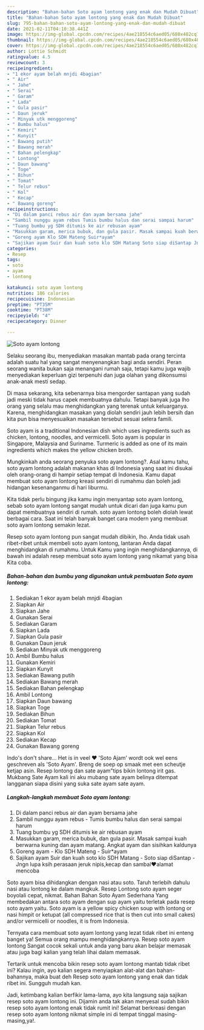 ```yaml
---
description: "Bahan-bahan Soto ayam lontong yang enak dan Mudah Dibuat"
title: "Bahan-bahan Soto ayam lontong yang enak dan Mudah Dibuat"
slug: 795-bahan-bahan-soto-ayam-lontong-yang-enak-dan-mudah-dibuat
date: 2021-02-11T04:10:38.441Z
image: https://img-global.cpcdn.com/recipes/4ae218554c6aed05/680x482cq70/soto-ayam-lontong-foto-resep-utama.jpg
thumbnail: https://img-global.cpcdn.com/recipes/4ae218554c6aed05/680x482cq70/soto-ayam-lontong-foto-resep-utama.jpg
cover: https://img-global.cpcdn.com/recipes/4ae218554c6aed05/680x482cq70/soto-ayam-lontong-foto-resep-utama.jpg
author: Lottie Schmidt
ratingvalue: 4.5
reviewcount: 3
recipeingredient:
- "1 ekor ayam belah mnjdi 4bagian"
- " Air"
- " Jahe"
- " Serai"
- " Garam"
- " Lada"
- " Gula pasir"
- " Daun jeruk"
- " Minyak utk menggoreng"
- " Bumbu halus"
- " Kemiri"
- " Kunyit"
- " Bawang putih"
- " Bawang merah"
- " Bahan pelengkap"
- " Lontong"
- " Daun bawang"
- " Toge"
- " Bihun"
- " Tomat"
- " Telur rebus"
- " Kol"
- " Kecap"
- " Bawang goreng"
recipeinstructions:
- "Di dalam panci rebus air dan ayam bersama jahe"
- "Sambil nunggu ayam rebus Tumis bumbu halus dan serai sampai harum"
- "Tuang bumbu yg SDH ditumis ke air rebusan ayam"
- "Masukkan garam, merica bubuk, dan gula pasir. Masak sampai kuah berwarna kuning dan ayam matang. Angkat ayam dan sisihkan kaldunya"
- "Goreng ayam Klo SDH Mateng Suir*ayam"
- "Sajikan ayam Suir dan kuah soto klo SDH Matang Soto siap diSantap Jngn lupa ksih perasaan jeruk nipis,kecap dan sambal❤️alamat mencoba"
categories:
- Resep
tags:
- soto
- ayam
- lontong

katakunci: soto ayam lontong 
nutrition: 186 calories
recipecuisine: Indonesian
preptime: "PT35M"
cooktime: "PT38M"
recipeyield: "4"
recipecategory: Dinner

---
```



![Soto ayam lontong](https://img-global.cpcdn.com/recipes/4ae218554c6aed05/680x482cq70/soto-ayam-lontong-foto-resep-utama.jpg)

Selaku seorang ibu, menyediakan masakan mantab pada orang tercinta adalah suatu hal yang sangat menyenangkan bagi anda sendiri. Peran seorang  wanita bukan saja menangani rumah saja, tetapi kamu juga wajib menyediakan keperluan gizi terpenuhi dan juga olahan yang dikonsumsi anak-anak mesti sedap.

Di masa  sekarang, kita sebenarnya bisa mengorder santapan yang sudah jadi meski tidak harus capek membuatnya dahulu. Tetapi banyak juga lho orang yang selalu mau menghidangkan yang terenak untuk keluarganya. Karena, menghidangkan masakan yang diolah sendiri jauh lebih bersih dan kita pun bisa menyesuaikan masakan tersebut sesuai selera famili. 

Soto ayam is a traditional Indonesian dish which uses ingredients such as chicken, lontong, noodles, and vermicelli. Soto ayam is popular in Singapore, Malaysia and Suriname. Turmeric is added as one of its main ingredients which makes the yellow chicken broth.

Mungkinkah anda seorang penyuka soto ayam lontong?. Asal kamu tahu, soto ayam lontong adalah makanan khas di Indonesia yang saat ini disukai oleh orang-orang di hampir setiap tempat di Indonesia. Kamu dapat membuat soto ayam lontong kreasi sendiri di rumahmu dan boleh jadi hidangan kesenanganmu di hari liburmu.

Kita tidak perlu bingung jika kamu ingin menyantap soto ayam lontong, sebab soto ayam lontong sangat mudah untuk dicari dan juga kamu pun dapat membuatnya sendiri di rumah. soto ayam lontong boleh diolah lewat berbagai cara. Saat ini telah banyak banget cara modern yang membuat soto ayam lontong semakin lezat.

Resep soto ayam lontong pun sangat mudah dibikin, lho. Anda tidak usah ribet-ribet untuk membeli soto ayam lontong, lantaran Anda dapat menghidangkan di rumahmu. Untuk Kamu yang ingin menghidangkannya, di bawah ini adalah resep membuat soto ayam lontong yang nikamat yang bisa Kita coba.

<!--inarticleads1-->

##### Bahan-bahan dan bumbu yang digunakan untuk pembuatan Soto ayam lontong:

1. Sediakan 1 ekor ayam belah mnjdi 4bagian
1. Siapkan  Air
1. Siapkan  Jahe
1. Gunakan  Serai
1. Sediakan  Garam
1. Siapkan  Lada
1. Siapkan  Gula pasir
1. Gunakan  Daun jeruk
1. Sediakan  Minyak utk menggoreng
1. Ambil  Bumbu halus
1. Gunakan  Kemiri
1. Siapkan  Kunyit
1. Sediakan  Bawang putih
1. Sediakan  Bawang merah
1. Sediakan  Bahan pelengkap
1. Ambil  Lontong
1. Siapkan  Daun bawang
1. Siapkan  Toge
1. Sediakan  Bihun
1. Sediakan  Tomat
1. Siapkan  Telur rebus
1. Siapkan  Kol
1. Sediakan  Kecap
1. Gunakan  Bawang goreng


Indo&#39;s don&#39;t share… Het is in veel ❤ &#39;Soto Ajam&#39; wordt ook wel eens geschreven als &#39;Soto Ayam&#39;. Breng de soep op smaak met een scheutje ketjap asin. Resep lontong dan sate ayam&#34;tips bikin lontong irit gas. Mukbang Sate Ayam kali ini aku mubang sate ayam belinya ditempat langganan siapa disini yang suka sate ayam sate ayam. 

<!--inarticleads2-->

##### Langkah-langkah membuat Soto ayam lontong:

1. Di dalam panci rebus air dan ayam bersama jahe
1. Sambil nunggu ayam rebus - Tumis bumbu halus dan serai sampai harum
1. Tuang bumbu yg SDH ditumis ke air rebusan ayam
1. Masukkan garam, merica bubuk, dan gula pasir. Masak sampai kuah berwarna kuning dan ayam matang. Angkat ayam dan sisihkan kaldunya
1. Goreng ayam - Klo SDH Mateng - Suir*ayam
1. Sajikan ayam Suir dan kuah soto klo SDH Matang - Soto siap diSantap - Jngn lupa ksih perasaan jeruk nipis,kecap dan sambal❤️alamat mencoba


Soto ayam bisa dihidangkan dengan nasi atau soto. Taruh terlebih dahulu nasi atau lontong ke dalam mangkuk. Resep Lontong soto ayam seger boyolali cepat, nikmat. Bahan Bahan Soto Ayam Sederhana Yang membedakan antara soto ayam dengan sup ayam yaitu terletak pada resep soto ayam yaitu. Soto ayam is a yellow spicy chicken soup with lontong or nasi himpit or ketupat (all compressed rice that is then cut into small cakes) and/or vermicelli or noodles, it is from Indonesia. 

Ternyata cara membuat soto ayam lontong yang lezat tidak ribet ini enteng banget ya! Semua orang mampu menghidangkannya. Resep soto ayam lontong Sangat cocok sekali untuk anda yang baru akan belajar memasak atau juga bagi kalian yang telah lihai dalam memasak.

Tertarik untuk mencoba bikin resep soto ayam lontong mantab tidak ribet ini? Kalau ingin, ayo kalian segera menyiapkan alat-alat dan bahan-bahannya, maka buat deh Resep soto ayam lontong yang enak dan tidak ribet ini. Sungguh mudah kan. 

Jadi, ketimbang kalian berfikir lama-lama, ayo kita langsung saja sajikan resep soto ayam lontong ini. Dijamin anda tak akan menyesal sudah bikin resep soto ayam lontong enak tidak rumit ini! Selamat berkreasi dengan resep soto ayam lontong nikmat simple ini di tempat tinggal masing-masing,ya!.

